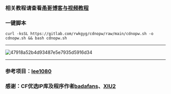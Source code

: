 
### 相关教程请查看[甬哥博客与视频教程](https://ygkkk.blogspot.com/2023/09/openwrt-cdnip.html)

### 一键脚本
```
curl -ksSL https://gitlab.com/rwkgyg/cdnopw/raw/main/cdnopw.sh -o cdnopw.sh && bash cdnopw.sh
```

--------------------------------------

![47918a52b4d93487e5e7935d5916d34](https://github.com/yonggekkk/openwrt_win64-ddns-cdnip/assets/121604513/dd6758ec-f8d4-4a6c-b51d-9144ec993193)


----------------------------------------
### 参考项目：[lee1080](https://github.com/lee1080/CloudflareSpeedTestDDNS)

### 感谢：CF优选IP库及程序作者[badafans](https://github.com/badafans/Cloudflare-IP-SpeedTest)、[XIU2](https://github.com/XIU2/CloudflareSpeedTest)
